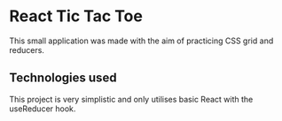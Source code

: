 # React Tic Tac Toe

This small application was made with the aim of practicing CSS grid and reducers.

## Technologies used

This project is very simplistic and only utilises basic React with the useReducer hook.
